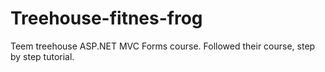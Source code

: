 # Treehouse-fitnes-frog
Teem treehouse ASP.NET MVC Forms course.
Followed their course, step by step tutorial.
